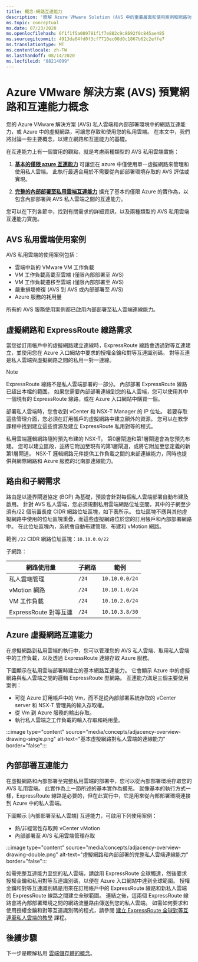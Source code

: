 ```yaml
---
title: 概念-網路互連能力
description: '瞭解 Azure VMware Solution (AVS 中的重要層面和使用案例和網路功能和互連能力) '
ms.topic: conceptual
ms.date: 07/23/2020
ms.openlocfilehash: 6f1f1f5a089781f1f7e882c9c8692f0c845ae485
ms.sourcegitcommit: 4913da04fd0f3cf7710ec08d0c1867b62c2effe7
ms.translationtype: MT
ms.contentlocale: zh-TW
ms.lasthandoff: 08/14/2020
ms.locfileid: "88214099"
---
```

# <a name="azure-vmware-solution-avs-preview-networking-and-interconnectivity-concepts"></a>Azure VMware 解決方案 (AVS) 預覽網路和互連能力概念

您的 Azure VMware 解決方案 (AVS) 私人雲端和內部部署環境中的網路互連能力，或 Azure 中的虛擬網路，可讓您存取和使用您的私用雲端。 在本文中，我們將討論一些主要概念，以建立網路和互連能力的基礎。

在互連能力上有一個實用的觀點，就是考慮兩種類型的 AVS 私用雲端實施：

1. [**基本的僅限 azure 互連能力**](#azure-virtual-network-interconnectivity) 可讓您在 azure 中僅使用單一虛擬網路來管理和使用私人雲端。 此執行最適合用於不需要從內部部署環境存取的 AVS 評估或實現。

1. [**完整的內部部署至私用雲端互連能力**](#on-premises-interconnectivity) 擴充了基本的僅限 Azure 的實作為，以包含內部部署與 AVS 私人雲端之間的互連能力。
 
您可以在下列各節中，找到有關需求的詳細資訊，以及兩種類型的 AVS 私用雲端互連能力實施。

## <a name="avs-private-cloud-use-cases"></a>AVS 私用雲端使用案例

AVS 私用雲端的使用案例包括：
- 雲端中新的 VMware VM 工作負載
- VM 工作負載高載至雲端 (僅限內部部署至 AVS) 
- VM 工作負載遷移至雲端 (僅限內部部署至 AVS) 
- 嚴重損壞修復 (AVS 到 AVS 或內部部署至 AVS) 
- Azure 服務的耗用量

 所有的 AVS 服務使用案例都已啟用內部部署至私人雲端連線能力。 

## <a name="virtual-network-and-expressroute-circuit-requirements"></a>虛擬網路和 ExpressRoute 線路需求
 
當您從訂用帳戶中的虛擬網路建立連線時，ExpressRoute 線路會透過對等互連建立，並使用您在 Azure 入口網站中要求的授權金鑰和對等互連識別碼。 對等互連是私人雲端與虛擬網路之間的私用一對一連線。

> [!NOTE] 
> ExpressRoute 線路不是私人雲端部署的一部分。 內部部署 ExpressRoute 線路已超出本檔的範圍。 如果您需要內部部署連線到您的私人雲端，您可以使用其中一個現有的 ExpressRoute 線路，或在 Azure 入口網站中購買一個。

部署私人雲端時，您會收到 vCenter 和 NSX-T Manager 的 IP 位址。 若要存取這些管理介面，您必須在訂用帳戶的虛擬網路中建立額外的資源。 您可以在教學課程中找到建立這些資源及建立 ExpressRoute 私用對等的程式。

私用雲端邏輯網路隨附預先布建的 NSX-T。 第0層閘道和第1層閘道會為您預先布建。 您可以建立區段，並將它附加至現有的第1層閘道，或將它附加至您定義的新第1層閘道。 NSX-T 邏輯網路元件提供工作負載之間的東部連線能力，同時也提供與網際網路和 Azure 服務的北南部連線能力。 

## <a name="routing-and-subnet-requirements"></a>路由和子網需求

路由是以邊界閘道協定 (BGP) 為基礎，預設會針對每個私人雲端部署自動布建及啟用。 針對 AVS 私人雲端，您必須規劃私用雲端網路位址空間，其中的子網至少須有/22 個前置長度 CIDR 網路位址區塊，如下表所示。 位址區塊不應與其他虛擬網路中使用的位址區塊重疊，而這些虛擬網路位於您的訂用帳戶和內部部署網路中。 在此位址區塊內，系統會自動布建管理、布建和 vMotion 網路。

範例 `/22` CIDR 網路位址區塊：`10.10.0.0/22`

子網路：

| 網路使用量             | 子網路 | 範例        |
| ------------------------- | ------ | -------------- |
| 私人雲端管理  | `/24`  | `10.10.0.0/24` |
| vMotion 網路           | `/24`  | `10.10.1.0/24` |
| VM 工作負載              | `/24`  | `10.10.2.0/24` |
| ExpressRoute 對等互連      | `/24`  | `10.10.3.8/30` |


## <a name="azure-virtual-network-interconnectivity"></a>Azure 虛擬網路互連能力

在虛擬網路到私用雲端的執行中，您可以管理您的 AVS 私人雲端、取用私人雲端中的工作負載，以及透過 ExpressRoute 連線存取 Azure 服務。 

下圖顯示在私用雲端部署時建立的基本網路互連能力。 它會顯示 Azure 中的虛擬網路與私人雲端之間的邏輯 ExpressRoute 型網路。 互連能力滿足三個主要使用案例：
* 可從 Azure 訂用帳戶中的 Vm，而不是從內部部署系統存取的 vCenter server 和 NSX-T 管理員的輸入存取權。 
* 從 Vm 到 Azure 服務的輸出存取。 
* 執行私人雲端之工作負載的輸入存取和耗用量。

:::image type="content" source="media/concepts/adjacency-overview-drawing-single.png" alt-text="基本虛擬網路對私人雲端的連線能力" border="false":::

## <a name="on-premises-interconnectivity"></a>內部部署互連能力

在虛擬網路和內部部署至完整私用雲端的部署中，您可以從內部部署環境存取您的 AVS 私用雲端。 此實作為上一節所述的基本實作為擴充。 就像基本的執行方式一樣，ExpressRoute 線路是必要的，但在此實行中，它是用來從內部部署環境連接到 Azure 中的私人雲端。 

下圖顯示 [內部部署至私人雲端] 互連能力，可啟用下列使用案例：
* 熱/非經常性存取跨 vCenter vMotion
* 內部部署至 AVS 私用雲端管理存取

:::image type="content" source="media/concepts/adjacency-overview-drawing-double.png" alt-text="虛擬網路和內部部署的完整私人雲端連線能力" border="false":::

如需完整互連能力至您的私人雲端，請啟用 ExpressRoute 全球觸達，然後要求授權金鑰和私用對等互連識別碼，以便在 Azure 入口網站中達到全球範圍。 授權金鑰和對等互連識別碼是用來在訂用帳戶中的 ExpressRoute 線路和新私人雲端的 ExpressRoute 線路之間建立全球範圍。 連結之後，這兩個 ExpressRoute 線路會將內部部署環境之間的網路流量路由傳送到您的私人雲端。  如需如何要求和使用授權金鑰和對等互連識別碼的程式，請參閱 [建立 ExpressRoute 全球對等互連至私人雲端的教學](tutorial-expressroute-global-reach-private-cloud.md) 課程。


## <a name="next-steps"></a>後續步驟 

下一步是瞭解私用 [雲端儲存體的概念](concepts-storage.md)。

<!-- LINKS - external -->
[enable Global Reach]: ../expressroute/expressroute-howto-set-global-reach.md

<!-- LINKS - internal -->
